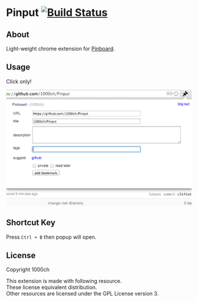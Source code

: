 # Pinput [![Build Status](https://travis-ci.org/1000ch/Pinput.png?branch=master)](https://travis-ci.org/1000ch/Pinput)

## About

Light-weight chrome extension for [Pinboard](http://pinboard.in/).

## Usage

Click only!

![Screen Shot](./screenshot/pinput.png)

## Shortcut Key

Press `Ctrl + B` then popup will open.

## License

Copyright 1000ch  

This extension is made with following resource.  
These license equivalent distribution.  
Other resources are licensed under the GPL License version 3.  